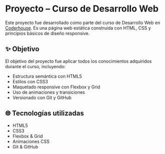 # Proyecto – Curso de Desarrollo Web

Este proyecto fue desarrollado como parte del curso de Desarrollo Web en [Coderhouse](https://www.coderhouse.com/). Es una página web estática construida con HTML, CSS y principios básicos de diseño responsive.

## ✨ Objetivo

El objetivo del proyecto fue aplicar todos los conocimientos adquiridos durante el curso, incluyendo:

- Estructura semántica con HTML5
- Estilos con CSS3
- Maquetado responsive con Flexbox y Grid
- Uso de animaciones y transiciones
- Versionado con Git y GitHub

## 🌐 Tecnologías utilizadas

- HTML5
- CSS3
- Flexbox & Grid
- Animaciones CSS
- Git & GitHub
